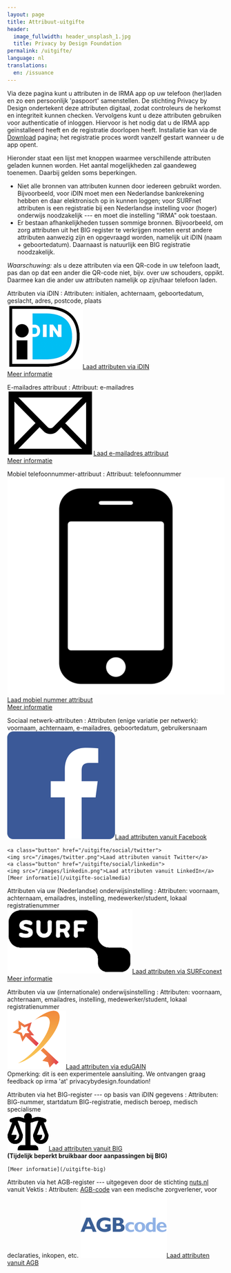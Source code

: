 ```yaml
---
layout: page
title: Attribuut-uitgifte
header:
  image_fullwidth: header_unsplash_1.jpg
  title: Privacy by Design Foundation
permalink: /uitgifte/
language: nl
translations:
  en: /issuance
---
```


<style type="text/css">
  article a.button {
    margin-bottom: 0.5rem;
    margin-top: 0.5rem;
    background-color: #568099;
  }
  article a img {
    height: 1.75rem;
    padding-right: 1rem;
  }
</style>

Via deze pagina kunt u attributen in de IRMA app op uw telefoon
(her)laden en zo een persoonlijk 'paspoort' samenstellen. De stichting
Privacy by Design ondertekent deze attributen digitaal, zodat
controleurs de herkomst en integriteit kunnen checken.  Vervolgens
kunt u deze attributen gebruiken voor authenticatie of
inloggen. Hiervoor is het nodig dat u de IRMA app geïnstalleerd heeft
en de registratie doorlopen heeft. Installatie kan via de
[Download](/download) pagina; het registratie proces wordt vanzelf
gestart wanneer u de app opent.

Hieronder staat een lijst met knoppen waarmee verschillende attributen
geladen kunnen worden. Het aantal mogelijkheden zal gaandeweg
toenemen. Daarbij gelden soms beperkingen.

* Niet alle bronnen van attributen kunnen door iedereen gebruikt
  worden. Bijvoorbeeld, voor iDIN moet men een Nederlandse
  bankrekening hebben en daar elektronisch op in kunnen loggen; voor
  SURFnet attributen is een registratie bij een Nederlandse instelling
  voor (hoger) onderwijs noodzakelijk --- en moet die instelling
  "IRMA" ook toestaan.
* Er bestaan afhankelijkheden tussen sommige bronnen. Bijvoorbeeld, om
  zorg attributen uit het BIG register te verkrijgen moeten eerst
  andere attributen aanwezig zijn en opgevraagd worden, namelijk uit
  iDIN (naam + geboortedatum). Daarnaast is natuurlijk een BIG
  registratie noodzakelijk.

*Waarschuwing:* als u deze attributen via een QR-code in uw telefoon
laadt, pas dan op dat een ander die QR-code niet, bijv. over uw
schouders, oppikt. Daarmee kan die ander uw attributen namelijk
op zijn/haar telefoon laden.

Attributen via iDIN
:   Attributen: initialen, achternaam, geboortedatum, geslacht, adres, postcode, plaats  
    <a class="button" href="/uitgifte/idin">
    <img src="/images/idin.png">Laad attributen via iDIN</a>  
    [Meer informatie](/uitgifte-idin)

E-mailadres attribuut
:   Attribuut: e-mailadres  
    <a class="button" href="/uitgifte/email">
    <img src="/images/email.png">Laad e-mailadres attribuut</a>  
    [Meer informatie](/uitgifte-email)

Mobiel telefoonnummer-attribuut
:   Attribuut: telefoonnummer  
    <a class="button" href="/uitgifte/telefoonnummer">
    <img src="/images/mobile.png">Laad mobiel nummer attribuut</a>  
    [Meer informatie](/uitgifte-mobiel)

Sociaal netwerk-attributen
:   Attributen (enige variatie per netwerk): voornaam, achternaam, e-mailadres, geboortedatum, gebruikersnaam  
    <a class="button" href="/uitgifte/social/facebook">
    <img src="/images/facebook.png">Laad attributen vanuit Facebook</a>

    <a class="button" href="/uitgifte/social/twitter">
    <img src="/images/twitter.png">Laad attributen vanuit Twitter</a>  
    <a class="button" href="/uitgifte/social/linkedin">
    <img src="/images/linkedin.png">Laad attributen vanuit LinkedIn</a>  
    [Meer informatie](/uitgifte-socialmedia)

Attributen via uw (Nederlandse) onderwijsinstelling
:   Attributen: voornaam, achternaam, emailadres, instelling, medewerker/student, lokaal registratienummer  
    <a class="button" href="/uitgifte/surfnet">
    <img src="/images/surfnet.png">Laad attributen via SURFconext</a>  
    [Meer informatie](/uitgifte-surfconext)

Attributen via uw (internationale) onderwijsinstelling
:   Attributen: voornaam, achternaam, emailadres, instelling, medewerker/student, lokaal registratienummer  
    <a class="button" href="/uitgifte/surfnet/edugain">
    <img src="/images/edugain.png">Laad attributen via eduGAIN</a>  
    Opmerking: dit is een experimentele aansluiting. We ontvangen graag feedback op irma 'at' privacybydesign.foundation!
    <!-- [Meer informatie](/uitgifte-surfconext) -->

Attributen via het BIG-register --- op basis van iDIN gegevens
:   Attributen: BIG-nummer, startdatum BIG-registratie, medisch beroep, medisch specialisme  
    <a class="button" href="/uitgifte/big">
    <img src="/images/big.png">Laad attributen vanuit BIG</a>  
    **(Tijdelijk beperkt bruikbaar door aanpassingen bij BIG)**

    [Meer informatie](/uitgifte-big)

Attributen via het AGB-register --- uitgegeven door de stichting [nuts.nl](httpss://nuts.nl) vanuit Vektis
:   Attributen: [AGB-code](https://www.agbcode.nl/) van een medische zorgverlener, voor declaraties, inkopen, etc.
    <a class="button" href="https://irma-agb.nuts.nl/">
    <img src="/images/agb-code.gif">Laad attributen vanuit AGB</a>  
